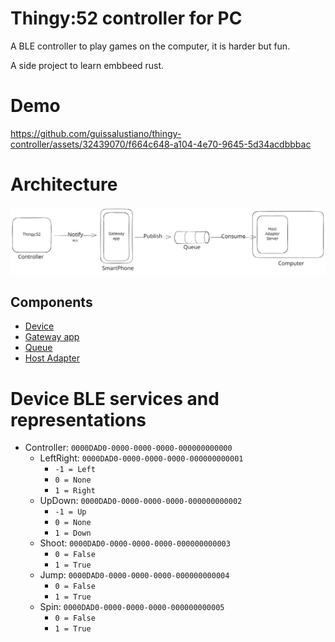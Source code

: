 # Thingy:52 controller for PC
A BLE controller to play games on the computer, it is harder but fun.

A side project to learn embbeed rust.

# Demo
https://github.com/guissalustiano/thingy-controller/assets/32439070/f664c648-a104-4e70-9645-5d34acdbbbac

# Architecture
![Architecture Overview](docs/imgs/ArchitectureOverview.excalidraw.svg)

## Components
- [Device](thingy-control/)
- [Gateway app](host-adapter/)
- [Queue](menssage_broker/)
- [Host Adapter](host-adapter/)

# Device BLE services and representations
- Controller: `0000DAD0-0000-0000-0000-000000000000`
    - LeftRight: `0000DAD0-0000-0000-0000-000000000001`
        - `-1 = Left`
        -  `0 = None`
        -  `1 = Right`
    - UpDown:    `0000DAD0-0000-0000-0000-000000000002`
        - `-1 = Up`
        -  `0 = None`
        -  `1 = Down`
    - Shoot:    `0000DAD0-0000-0000-0000-000000000003`
        - `0 = False`
        - `1 = True`
    - Jump:     `0000DAD0-0000-0000-0000-000000000004`
        - `0 = False`
        - `1 = True`
    - Spin:    `0000DAD0-0000-0000-0000-000000000005`
        - `0 = False`
        - `1 = True`

